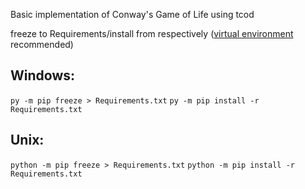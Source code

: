 Basic implementation of Conway's Game of Life using tcod

freeze to Requirements/install from respectively ([virtual environment](https://docs.python.org/3/library/venv.html) recommended)
## Windows:
`py -m pip freeze > Requirements.txt`
`py -m pip install -r Requirements.txt`

## Unix: 
`python -m pip freeze > Requirements.txt`
`python -m pip install -r Requirements.txt`
